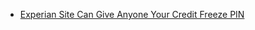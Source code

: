 - [Experian Site Can Give Anyone Your Credit Freeze PIN](https://krebsonsecurity.com/2017/09/experian-site-can-give-anyone-your-credit-freeze-pin/)

